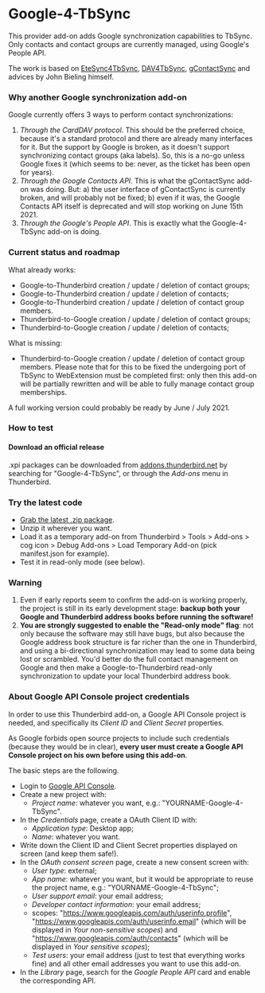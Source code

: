 # Google-4-TbSync

This provider add-on adds Google synchronization capabilities to TbSync. Only contacts and contact groups are currently managed, using Google's People API.

The work is based on [EteSync4TbSync](https://github.com/etesync/EteSync-4-TbSync), [DAV4TbSync](https://github.com/jobisoft/DAV-4-TbSync), [gContactSync](https://github.com/jdgeenen/gcontactsync) and advices by John Bieling himself.

### Why another Google synchronization add-on

Google currently offers 3 ways to perform contact synchronizations:
1. _Through the CardDAV protocol_. This should be the preferred choice, because it's a standard protocol and there are already many interfaces for it. But the support by Google is broken, as it doesn't support synchronizing contact groups (aka labels). So, this is a no-go unless Google fixes it (which seems to be: never, as the ticket has been open for years).
2. _Through the Google Contacts API_. This is what the gContactSync add-on was doing. But: a) the user interface of gContactSync is currently broken, and will probably not be fixed; b) even if it was, the Google Contacts API itself is deprecated and will stop working on June 15th 2021.
3. _Through the Google's People API_. This is exactly what the Google-4-TbSync add-on is doing.

### Current status and roadmap

What already works:
* Google-to-Thunderbird creation / update / deletion of contact groups;
* Google-to-Thunderbird creation / update / deletion of contacts;
* Google-to-Thunderbird creation / update / deletion of contact group members.
* Thunderbird-to-Google creation / update / deletion of contact groups;
* Thunderbird-to-Google creation / update / deletion of contacts;

What is missing:
* Thunderbird-to-Google creation / update / deletion of contact group members. Please note that for this to be fixed the undergoing port of TbSync to WebExtension must be completed first: only then this add-on will be partially rewritten and will be able to fully manage contact group memberships.

A full working version could probably be ready by June / July 2021.

### How to test

#### Download an official release

.xpi packages can be downloaded from [addons.thunderbird.net](https://addons.thunderbird.net) by searching for "Google-4-TbSync", or through the _Add-ons_ menu in Thunderbird.

### Try the latest code

* [Grab the latest .zip package](https://github.com/zanonmark/Google-4-TbSync/archive/refs/heads/main.zip).
* Unzip it wherever you want.
* Load it as a temporary add-on from Thunderbird > Tools > Add-ons > cog icon > Debug Add-ons > Load Temporary Add-on (pick manifest.json for example).
* Test it in read-only mode (see below).

### Warning

1. Even if early reports seem to confirm the add-on is working properly, the project is still in its early development stage: **backup both your Google and Thunderbird address books before running the software!**
2. **You are strongly suggested to enable the "Read-only mode" flag**: not only because the software may still have bugs, but also because the Google address book structure is far richer than the one in Thunderbird, and using a bi-directional synchronization may lead to some data being lost or scrambled. You'd better do the full contact management on Google and then make a Google-to-Thunderbird read-only synchronization to update your local Thunderbird address book.

### About Google API Console project credentials

In order to use this Thunderbird add-on, a Google API Console project is needed, and specifically its _Client ID_ and _Client Secret_ properties.

As Google forbids open source projects to include such credentials (because they would be in clear), **every user must create a Google API Console project on his own before using this add-on**.

The basic steps are the following.
* Login to [Google API Console](https://console.developers.google.com).
* Create a new project with:
  * _Project name_: whatever you want, e.g.: "YOURNAME-Google-4-TbSync".
* In the _Credentials_ page, create a OAuth Client ID with:
  * _Application type_: Desktop app;
  * _Name_: whatever you want.
* Write down the Client ID and Client Secret properties displayed on screen (and keep them safe!).
* In the _OAuth consent screen_ page, create a new consent screen with:
  * _User type_: external;
  * _App name_: whatever you want, but it would be appropriate to reuse the project name, e.g.: "YOURNAME-Google-4-TbSync";
  * _User support email_: your email address;
  * _Developer contact information_: your email address;
  * scopes: "https://www.googleapis.com/auth/userinfo.profile", "https://www.googleapis.com/auth/userinfo.email" (which will be displayed in _Your non-sensitive scopes_) and "https://www.googleapis.com/auth/contacts" (which will be displayed in _Your sensitive scopes_);
  * _Test users_: your email address (just to test that everything works fine) and all other email addresses you want to use this add-on.
* In the _Library_ page, search for the _Google People API_ card and enable the corresponding API.
